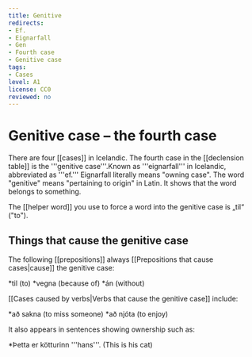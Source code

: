 ```yaml
---
title: Genitive
redirects:
- Ef.
- Eignarfall
- Gen
- Fourth case
- Genitive case
tags:
- Cases
level: A1
license: CC0
reviewed: no
---
```


# Genitive case – the fourth case

There are four [[cases]] in Icelandic. The fourth case in the [[declension table]] is the '''genitive case'''.<note>Known as '''eignarfall''' in Icelandic, abbreviated as '''ef.''' Eignarfall literally means "owning case". The word "genitive" means "pertaining to origin" in Latin.</note> It shows that the word belongs to something.

The [[helper word]] you use to force a word into the genitive case is „til“ ("to").

## Things that cause the genitive case
The following [[prepositions]] always [[Prepositions that cause cases|cause]] the genitive case:

*til (to)
*vegna (because of)
*án (without)

[[Cases caused by verbs|Verbs that cause the genitive case]] include:

*að sakna (to miss someone)
*að njóta (to enjoy)

It also appears in sentences showing ownership such as:

*Þetta er kötturinn '''hans'''. (This is his cat)
